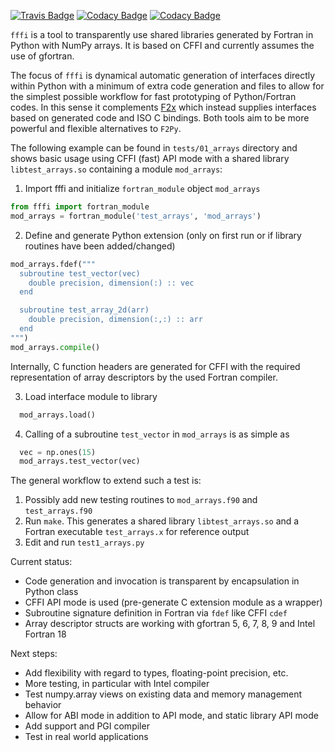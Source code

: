 [![Travis Badge](https://api.travis-ci.com/krystophny/fffi.svg?branch=master)](https://travis-ci.org/pyccel/fffi)
[![Codacy Badge](https://api.codacy.com/project/badge/Coverage/1f01028dd9db4231b24eab75934a2231)](https://www.codacy.com/app/krystophny/fffi?utm_source=github.com&utm_medium=referral&utm_content=krystophny/fffi&utm_campaign=Badge_Coverage)
[![Codacy Badge](https://api.codacy.com/project/badge/Grade/1f01028dd9db4231b24eab75934a2231)](https://www.codacy.com/app/krystophny/fffi?utm_source=github.com&amp;utm_medium=referral&amp;utm_content=krystophny/fffi&amp;utm_campaign=Badge_Grade)

`fffi` is a tool to transparently use shared libraries generated by Fortran in
Python with NumPy arrays. It is based on CFFI and currently assumes the use of
gfortran.

The focus of `fffi` is dynamical automatic generation of interfaces directly
within Python with a minimum of extra code generation and files to allow
for the simplest possible workflow for fast prototyping of Python/Fortran codes.
In this sense it complements [F2x](https://github.com/DLR-SC/F2x) which
instead supplies interfaces based on generated code and ISO C bindings.
Both tools aim to be more powerful and flexible alternatives to `F2Py`.

The following example can be found in `tests/01_arrays` directory and shows
basic usage using CFFI (fast) API mode with a shared library
`libtest_arrays.so` containing a module `mod_arrays`:
1. Import fffi and initialize `fortran_module` object `mod_arrays`
```python
from fffi import fortran_module
mod_arrays = fortran_module('test_arrays', 'mod_arrays')
```

2. Define and generate Python extension
  (only on first run or if library routines have been added/changed)
```python
mod_arrays.fdef("""
  subroutine test_vector(vec)
    double precision, dimension(:) :: vec
  end

  subroutine test_array_2d(arr)
    double precision, dimension(:,:) :: arr
  end
""")
mod_arrays.compile()
```
Internally, C function headers are generated for CFFI with the required
representation of array descriptors by the used Fortran compiler.

3. Load interface module to library
```python
  mod_arrays.load()
```
4. Calling of a subroutine `test_vector` in `mod_arrays` is as simple as
```python
  vec = np.ones(15)
  mod_arrays.test_vector(vec)
```

The general workflow to extend such a test is:

1. Possibly add new testing routines to `mod_arrays.f90` and `test_arrays.f90`
2. Run `make`. This generates a shared library `libtest_arrays.so` and
   a Fortran executable `test_arrays.x` for reference output
3. Edit and run `test1_arrays.py`

Current status:

* Code generation and invocation is transparent by encapsulation in Python class
* CFFI API mode is used (pre-generate C extension module as a wrapper)
* Subroutine signature definition in Fortran via `fdef` like CFFI `cdef`
* Array descriptor structs are working with gfortran 5, 6, 7, 8, 9 and Intel Fortran 18

Next steps:

* Add flexibility with regard to types, floating-point precision, etc.
* More testing, in particular with Intel compiler
* Test numpy.array views on existing data and memory management behavior
* Allow for ABI mode in addition to API mode, and static library API mode
* Add support and PGI compiler
* Test in real world applications

